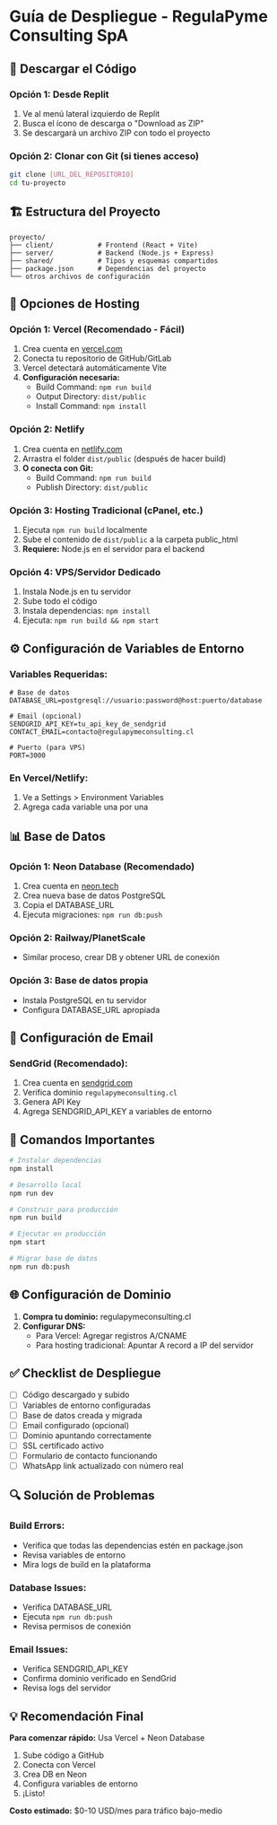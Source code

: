 # Guía de Despliegue - RegulaPyme Consulting SpA

## 📁 Descargar el Código

### Opción 1: Desde Replit
1. Ve al menú lateral izquierdo de Replit
2. Busca el ícono de descarga o "Download as ZIP"
3. Se descargará un archivo ZIP con todo el proyecto

### Opción 2: Clonar con Git (si tienes acceso)
```bash
git clone [URL_DEL_REPOSITORIO]
cd tu-proyecto
```

## 🏗️ Estructura del Proyecto

```
proyecto/
├── client/           # Frontend (React + Vite)
├── server/           # Backend (Node.js + Express)
├── shared/           # Tipos y esquemas compartidos
├── package.json      # Dependencias del proyecto
└── otros archivos de configuración
```

## 🚀 Opciones de Hosting

### Opción 1: Vercel (Recomendado - Fácil)
1. Crea cuenta en [vercel.com](https://vercel.com)
2. Conecta tu repositorio de GitHub/GitLab
3. Vercel detectará automáticamente Vite
4. **Configuración necesaria:**
   - Build Command: `npm run build`
   - Output Directory: `dist/public`
   - Install Command: `npm install`

### Opción 2: Netlify
1. Crea cuenta en [netlify.com](https://netlify.com)
2. Arrastra el folder `dist/public` (después de hacer build)
3. **O conecta con Git:**
   - Build Command: `npm run build`
   - Publish Directory: `dist/public`

### Opción 3: Hosting Tradicional (cPanel, etc.)
1. Ejecuta `npm run build` localmente
2. Sube el contenido de `dist/public` a la carpeta public_html
3. **Requiere:** Node.js en el servidor para el backend

### Opción 4: VPS/Servidor Dedicado
1. Instala Node.js en tu servidor
2. Sube todo el código
3. Instala dependencias: `npm install`
4. Ejecuta: `npm run build && npm start`

## ⚙️ Configuración de Variables de Entorno

### Variables Requeridas:
```env
# Base de datos
DATABASE_URL=postgresql://usuario:password@host:puerto/database

# Email (opcional)
SENDGRID_API_KEY=tu_api_key_de_sendgrid
CONTACT_EMAIL=contacto@regulapymeconsulting.cl

# Puerto (para VPS)
PORT=3000
```

### En Vercel/Netlify:
1. Ve a Settings > Environment Variables
2. Agrega cada variable una por una

## 📊 Base de Datos

### Opción 1: Neon Database (Recomendado)
1. Crea cuenta en [neon.tech](https://neon.tech)
2. Crea nueva base de datos PostgreSQL
3. Copia el DATABASE_URL
4. Ejecuta migraciones: `npm run db:push`

### Opción 2: Railway/PlanetScale
- Similar proceso, crear DB y obtener URL de conexión

### Opción 3: Base de datos propia
- Instala PostgreSQL en tu servidor
- Configura DATABASE_URL apropiada

## 📧 Configuración de Email

### SendGrid (Recomendado):
1. Crea cuenta en [sendgrid.com](https://sendgrid.com)
2. Verifica dominio `regulapymeconsulting.cl`
3. Genera API Key
4. Agrega SENDGRID_API_KEY a variables de entorno

## 🔧 Comandos Importantes

```bash
# Instalar dependencias
npm install

# Desarrollo local
npm run dev

# Construir para producción
npm run build

# Ejecutar en producción
npm start

# Migrar base de datos
npm run db:push
```

## 🌐 Configuración de Dominio

1. **Compra tu dominio:** regulapymeconsulting.cl
2. **Configurar DNS:**
   - Para Vercel: Agregar registros A/CNAME
   - Para hosting tradicional: Apuntar A record a IP del servidor

## ✅ Checklist de Despliegue

- [ ] Código descargado y subido
- [ ] Variables de entorno configuradas
- [ ] Base de datos creada y migrada
- [ ] Email configurado (opcional)
- [ ] Dominio apuntando correctamente
- [ ] SSL certificado activo
- [ ] Formulario de contacto funcionando
- [ ] WhatsApp link actualizado con número real

## 🔍 Solución de Problemas

### Build Errors:
- Verifica que todas las dependencias estén en package.json
- Revisa variables de entorno
- Mira logs de build en la plataforma

### Database Issues:
- Verifica DATABASE_URL
- Ejecuta `npm run db:push`
- Revisa permisos de conexión

### Email Issues:
- Verifica SENDGRID_API_KEY
- Confirma dominio verificado en SendGrid
- Revisa logs del servidor

## 💡 Recomendación Final

**Para comenzar rápido:** Usa Vercel + Neon Database
1. Sube código a GitHub
2. Conecta con Vercel
3. Crea DB en Neon
4. Configura variables de entorno
5. ¡Listo!

**Costo estimado:** $0-10 USD/mes para tráfico bajo-medio